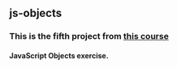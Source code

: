 ## js-objects

### This is the fifth project from [this course](https://www.udemy.com/course/javascript-the-complete-guide-2020-beginner-advanced)

#### JavaScript Objects exercise.
